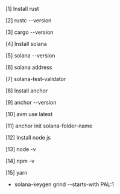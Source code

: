 [1] Install rust

[2] rustc --version

[3] cargo --version

[4] Install solana

[5] solana --version

[6] solana address

[7] solana-test-validator

[8] Install anchor

[9] anchor --version

[10] avm use latest

[11] anchor init solana-folder-name

[12] Install node js

[13] node -v

[14] npm -v

[15] yarn

- solana-keygen grind --starts-with PAL:1
